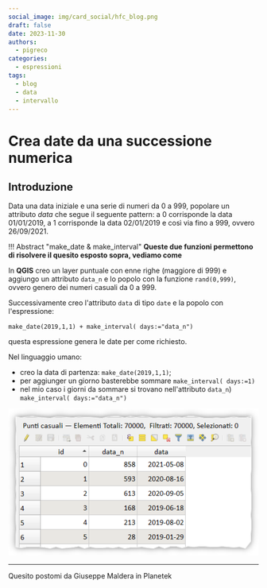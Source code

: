 ```yaml
---
social_image: img/card_social/hfc_blog.png
draft: false
date: 2023-11-30
authors:
  - pigreco
categories:
  - espressioni
tags:
  - blog
  - data
  - intervallo
---
```


# Crea date da una successione numerica

## Introduzione

Data una data iniziale e una serie di numeri da 0 a 999, popolare un attributo _data_ che segue il seguente pattern:
a 0 corrisponde la data 01/01/2019, a 1 corrisponde la data 02/01/2019 e così via fino a 999, ovvero 26/09/2021.

!!! Abstract "make_date & make_interval"
    **Queste due funzioni permettono di risolvere il quesito esposto sopra, vediamo come**

<!-- more -->

In **QGIS** creo un layer puntuale con enne righe (maggiore di 999) e aggiungo un attributo `data_n` e lo popolo con la funzione `rand(0,999)`, ovvero genero dei numeri casuali da 0 a 999.

Successivamente creo l'attributo `data` di tipo `date` e la popolo con l'espressione:

```
make_date(2019,1,1) + make_interval( days:="data_n")
```
questa espressione genera le date per come richiesto.

Nel linguaggio umano:

- creo la data di partenza: `make_date(2019,1,1)`;
- per aggiunger un giorno basterebbe sommare `make_interval( days:=1)`
- nel mio caso i giorni da sommare si trovano nell'attributo `data_n`) `make_interval( days:="data_n")`

[![](./img_01.png)](./img_01.png)

--- 

Quesito postomi da Giuseppe Maldera in Planetek
